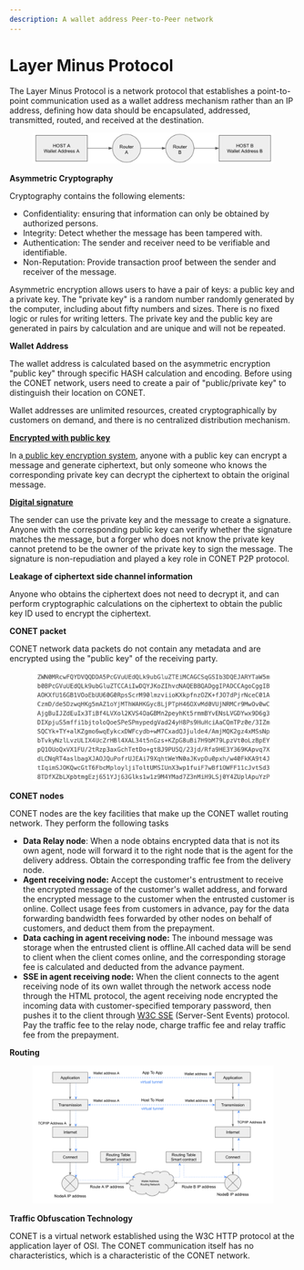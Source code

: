 ```yaml
---
description: A wallet address Peer-to-Peer network
---
```


# Layer Minus  Protocol

The Layer Minus Protocol is a network protocol that establishes a point-to-point communication used as a wallet address mechanism rather than an IP address, defining how data should be encapsulated, addressed, transmitted, routed, and received at the destination.

<figure><img src="../../../.gitbook/assets/image (4) (1).png" alt=""><figcaption></figcaption></figure>

**Asymmetric Cryptography**

Cryptography contains the following elements:

* Confidentiality: ensuring that information can only be obtained by authorized persons.
* Integrity: Detect whether the message has been tampered with.
* Authentication: The sender and receiver need to be verifiable and identifiable.
* Non-Reputation: Provide transaction proof between the sender and receiver of the message.

Asymmetric encryption allows users to have a pair of keys: a public key and a private key. The "private key" is a random number randomly generated by the computer, including about fifty numbers and sizes. There is no fixed logic or rules for writing letters. The private key and the public key are generated in pairs by calculation and are unique and will not be repeated.

**Wallet Address**

The wallet address is calculated based on the asymmetric encryption "public key" through specific HASH calculation and encoding. Before using the CONET network, users need to create a pair of "public/private key" to distinguish their location on CONET.

Wallet addresses are unlimited resources, created cryptographically by customers on demand, and there is no centralized distribution mechanism.&#x20;

[**Encrypted with public key**](https://en.wikipedia.org/wiki/Encryption)

In a[ public key encryption system](https://cacr.uwaterloo.ca/hac/about/chap8.pdf), anyone with a public key can encrypt a message and generate ciphertext, but only someone who knows the corresponding private key can decrypt the ciphertext to obtain the original message.

[**Digital signature**](https://en.wikipedia.org/wiki/Digital\_signature)

The sender can use the private key and the message to create a signature. Anyone with the corresponding public key can verify whether the signature matches the message, but a forger who does not know the private key cannot pretend to be the owner of the private key to sign the message. The signature is non-repudiation and played a key role in CONET P2P protocol.

**Leakage of ciphertext side channel information**

Anyone who obtains the ciphertext does not need to decrypt it, and can perform cryptographic calculations on the ciphertext to obtain the public key ID used to encrypt the ciphertext.

**CONET packet**

CONET network data packets do not contain any metadata and are encrypted using the "public key" of the receiving party.

<figure><img src="../../../.gitbook/assets/image (5) (1).png" alt=""><figcaption></figcaption></figure>

**CONET nodes**

CONET nodes are the key facilities that make up the CONET wallet routing network. They perform the following tasks

* **Data Relay node**: When a node obtains encrypted data that is not its own agent, node will forward it to the right node that is the agent for the delivery address. Obtain the corresponding traffic fee from the delivery node.
* **Agent receiving node:** Accept the customer's entrustment to receive the encrypted message of the customer's wallet address, and forward the encrypted message to the customer when the entrusted customer is online. Collect usage fees from customers in advance, pay for the data forwarding bandwidth fees forwarded by other nodes on behalf of customers, and deduct them from the prepayment.
* **Data caching in agent receiving node:** The inbound message was storage when the entrusted client is offline.All cached data will be send to client when the client comes online, and the corresponding storage fee is calculated and deducted from the advance payment.
* **SSE in agent receiving node:** When the client connects to the agent receiving node of its own wallet through the network access node through the HTML protocol, the agent receiving node encrypted the incoming data with customer-specified temporary password, then pushes it to the client through [W3C SSE](https://www.w3schools.com/html/html5\_serversentevents.asp) (Server-Sent Events) protocol. Pay the traffic fee to the relay node, charge traffic fee and relay traffic fee from the prepayment.

**Routing**

<figure><img src="../../../.gitbook/assets/image (6) (1).png" alt=""><figcaption></figcaption></figure>

**Traffic Obfuscation Technology**

CONET is a virtual network established using the W3C HTTP protocol at the application layer of  OSI. The CONET communication itself has no characteristics, which is a characteristic of the CONET network.
